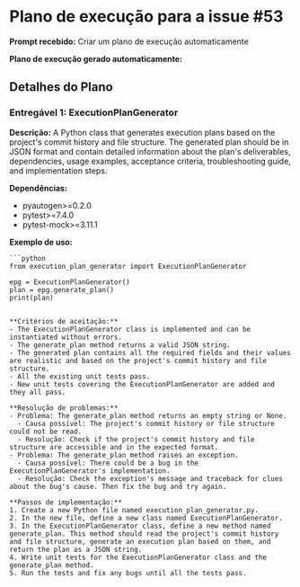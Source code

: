 # Plano de execução para a issue #53

**Prompt recebido:** Criar um plano de execução automaticamente

**Plano de execução gerado automaticamente:**

## Detalhes do Plano

### Entregável 1: ExecutionPlanGenerator

**Descrição:** A Python class that generates execution plans based on the project's commit history and file structure. The generated plan should be in JSON format and contain detailed information about the plan's deliverables, dependencies, usage examples, acceptance criteria, troubleshooting guide, and implementation steps.

**Dependências:**
- pyautogen>=0.2.0
- pytest>=7.4.0
- pytest-mock>=3.11.1

**Exemplo de uso:**
```
```python
from execution_plan_generator import ExecutionPlanGenerator

epg = ExecutionPlanGenerator()
plan = epg.generate_plan()
print(plan)
```
```

**Critérios de aceitação:**
- The ExecutionPlanGenerator class is implemented and can be instantiated without errors.
- The generate_plan method returns a valid JSON string.
- The generated plan contains all the required fields and their values are realistic and based on the project's commit history and file structure.
- All the existing unit tests pass.
- New unit tests covering the ExecutionPlanGenerator are added and they all pass.

**Resolução de problemas:**
- Problema: The generate_plan method returns an empty string or None.
  - Causa possível: The project's commit history or file structure could not be read.
  - Resolução: Check if the project's commit history and file structure are accessible and in the expected format.
- Problema: The generate_plan method raises an exception.
  - Causa possível: There could be a bug in the ExecutionPlanGenerator's implementation.
  - Resolução: Check the exception's message and traceback for clues about the bug's cause. Then fix the bug and try again.

**Passos de implementação:**
1. Create a new Python file named execution_plan_generator.py.
2. In the new file, define a new class named ExecutionPlanGenerator.
3. In the ExecutionPlanGenerator class, define a new method named generate_plan. This method should read the project's commit history and file structure, generate an execution plan based on them, and return the plan as a JSON string.
4. Write unit tests for the ExecutionPlanGenerator class and the generate_plan method.
5. Run the tests and fix any bugs until all the tests pass.

